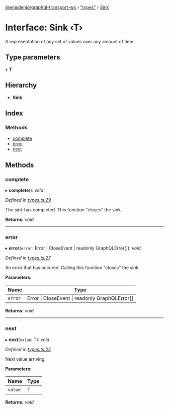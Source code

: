 [@enisdenjo/graphql-transport-ws](../README.md) › ["types"](../modules/_types_.md) › [Sink](_types_.sink.md)

# Interface: Sink ‹**T**›

A representation of any set of values over any amount of time.

## Type parameters

▪ **T**

## Hierarchy

* **Sink**

## Index

### Methods

* [complete](_types_.sink.md#complete)
* [error](_types_.sink.md#error)
* [next](_types_.sink.md#next)

## Methods

###  complete

▸ **complete**(): *void*

*Defined in [types.ts:29](https://github.com/enisdenjo/graphql-transport-ws/blob/9a98ec4/src/types.ts#L29)*

The sink has completed. This function "closes" the sink.

**Returns:** *void*

___

###  error

▸ **error**(`error`: Error | CloseEvent | readonly GraphQLError[]): *void*

*Defined in [types.ts:27](https://github.com/enisdenjo/graphql-transport-ws/blob/9a98ec4/src/types.ts#L27)*

An error that has occured. Calling this function "closes" the sink.

**Parameters:**

Name | Type |
------ | ------ |
`error` | Error &#124; CloseEvent &#124; readonly GraphQLError[] |

**Returns:** *void*

___

###  next

▸ **next**(`value`: T): *void*

*Defined in [types.ts:25](https://github.com/enisdenjo/graphql-transport-ws/blob/9a98ec4/src/types.ts#L25)*

Next value arriving.

**Parameters:**

Name | Type |
------ | ------ |
`value` | T |

**Returns:** *void*
